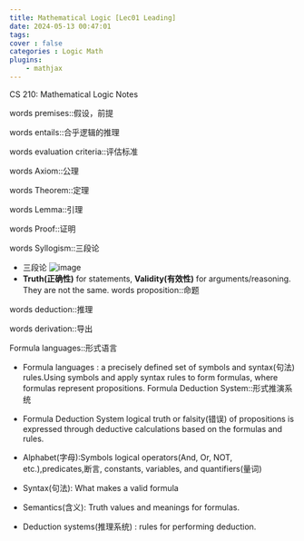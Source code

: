 ```yaml
---
title: Mathematical Logic [Lec01 Leading]
date: 2024-05-13 00:47:01
tags:
cover : false
categories : Logic Math
plugins: 
    - mathjax
---
```

CS 210: Mathematical Logic Notes

<!-- more -->

words premises::假设，前提

words entails::合乎逻辑的推理

words evaluation criteria::评估标准

words Axiom::公理

words Theorem::定理

words Lemma::引理

words Proof::证明

words Syllogism::三段论

- 三段论
![image](img1.png)
- **Truth(正确性)** for statements, **Validity(有效性)** for arguments/reasoning. They are not the same.
words proposition::命题

words deduction::推理

words derivation::导出

Formula languages::形式语言

- Formula languages : a precisely defined set of symbols and syntax(句法) rules.Using symbols and apply syntax rules to form formulas, where formulas represent propositions.
Formula Deduction System::形式推演系统

- Formula Deduction System
  logical truth or falsity(错误) of propositions is expressed through deductive calculations based on the formulas and rules.
- Alphabet(字母):Symbols logical operators(And, Or, NOT, etc.),predicates,断言, constants, variables, and quantifiers(量词)
- Syntax(句法): What makes a valid formula
- Semantics(含义): Truth values and meanings for formulas.
- Deduction systems(推理系统) : rules for performing deduction.
